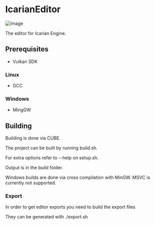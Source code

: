 # IcarianEditor

![image](IcarianEngine/resources/Icarian_Logo_White.svg)

The editor for Icarian Engine.

## Prerequisites
* Vulkan SDK
### Linux
* GCC
### Windows
* MingGW

## Building

Building is done via CUBE.

The project can be built by running build.sh.

For extra options refer to --help on setup.sh.

Output is in the build folder.

Windows builds are done via cross compilation with MinGW.
MSVC is currently not supported.

### Export
In order to get editor exports you need to build the export files

They can be generated with ./export.sh